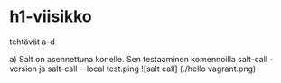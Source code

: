 # h1-viisikko
tehtävät a-d 

a) Salt on asennettuna konelle. Sen testaaminen komennoilla salt-call -version ja salt-call --local test.ping
![salt call] (./hello vagrant.png)





